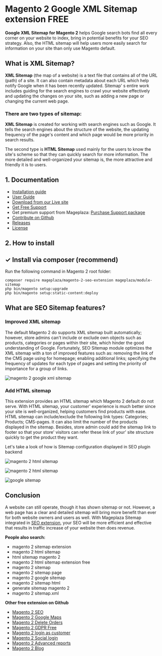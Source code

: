 # Magento 2 Google XML Sitemap extension FREE

**Google XML Sitemap for Magento 2** helps Google search bots find all every corner on your website to index, bring in potential benefits for your SEO strategy. Also, the HTML sitemap will help users more easily search for information on your site than only use Magento default.


## What is XML Sitemap? 

**XML Sitemap** (the map of a website) is a text file that contains all of the URL (path) of a site. It can also contain metadata about each URL which help notify Google when it has been recently updated. Sitemap' s entire work includes guiding for the search engines to crawl your website effectively and updating the changes on your site, such as adding a new page or changing the current web page.

### There are two types of sitemap:

**XML Sitemap** is created for working with search engines such as Google. It tells the search engines about the structure of the website, the updating frequency of the page's content and which page would be more priority in search results.

The second type is **HTML Sitemap** used mainly for the users to know the site's scheme so that they can quickly search for more information. The more detailed and well-organized your sitemap is, the more attractive and friendly it is to users. 



## 1. Documentation

- [Installation guide](https://www.mageplaza.com/install-magento-2-extension/)
- [User Guide](http://docs.mageplaza.com/seo-ultimate/index.html?highlight=sitemap#html-sitemap)
- [Download from our Live site](https://www.mageplaza.com/magento-2-google-xml-sitemap/)
- [Get Free Support](https://github.com/mageplaza/magento-2-google-xml-sitemap/issues)
- Get premium support from Mageplaza: [Purchase Support package](https://www.mageplaza.com/magento-2-extension-support-package/)
- [Contribute on Github](https://github.com/mageplaza/magento-2-google-xml-sitemap)
- [Releases](https://github.com/mageplaza/magento-2-google-xml-sitemap/releases)
- [License](https://www.mageplaza.com/LICENSE.txt)


## 2. How to install


## ✓ Install via composer (recommend)
Run the following command in Magento 2 root folder:

```
composer require mageplaza/magento-2-seo-extension mageplaza/module-sitemap
php bin/magento setup:upgrade
php bin/magento setup:static-content:deploy
```


## What are SEO Sitemap features?

### Improved XML sitemap

The default Magento 2 do supports XML sitemap built automatically; however, store admins can't include or exclude own objects such as products, categories or pages within their site, which hinder the good understanding of Google. 
Fortunately, SEO Sitemap module optimizes the XML sitemap with a ton of improved features such as: removing the link of the CMS page using for homepage; enabling additional links; specifying the frequency of updates for each type of pages and setting the priority of importance for a group of links.

![magento 2 google xml sitemap](https://i.imgur.com/xwtA1L4.png)

### Add HTML sitemap

This extension provides an HTML sitemap which Magento 2 default do not serve. With HTML sitemap, your customer' experience is much better since your site is well-organized, helping customers find products with ease. HTML sitemap can include/exclude the following link types: Categories; Products; CMS-pages. 
It can also limit the number of the products displayed in the sitemap. Besides, store admin could add the sitemap link to footer so that your store' visitors can refer these link of your' site structure quickly to get the product they want. 

Let's take a look of how is Sitemap configuration displayed in SEO plugin backend

![magento 2 html sitemap](https://i.imgur.com/SKA7bkn.png)

![magento 2 html sitemap](https://cdn.mageplaza.com/media/general/zWKwanO.png)


![google sitemap](https://lh4.googleusercontent.com/jOjISyVERwnPAhkPM6IqEWwojmBr-ST59ldUekAX1rp7RL9pNxLH38NC-viGNJK1x_fTKAij88huwt-wNk1lBc567tc_WkgyE9H04mkBGKJCdjT-fWOyJPVhSHvNMsVLHUQ9gQI3)

## Conclusion

A website can still operate, though it has shown sitemap or not. However, a web page has a clear and detailed sitemap will bring more benefit than ever for both website owners and users as well. With Mageplaza Sitemap integrated in [SEO extension](https://github.com/mageplaza/magento-2-seo), your SEO will be more efficient and effective that results in traffic increase of your website then does revenue. 

**People also search:**
- magento 2 sitemap extension
- magento 2 html sitemap
- html sitemap magento 2
- magento 2 html sitemap extension free
- magento 2 sitemap
- magento 2 sitemap page
- magento 2 google sitemap
- magento 2 sitemap html
- generate sitemap magento 2
- magento 2 sitemap.xml


**Other free extension on Github**
- [Magento 2 SEO](https://github.com/mageplaza/magento-2-seo)
- [Magento 2 Google Maps](https://github.com/mageplaza/magento-2-google-maps)
- [Magento 2 Delete Orders](https://github.com/mageplaza/magento-2-delete-orders)
- [Magento 2 GDPR Free](https://github.com/mageplaza/magento-2-gdpr)
- [Magento 2 login as customer](https://github.com/mageplaza/magento-2-login-as-customer)
- [Magento 2 Social login](https://github.com/mageplaza/magento-2-social-login)
- [Magento 2 Advanced reports](https://github.com/mageplaza/magento-2-reports)
- [Magento 2 Blog](https://github.com/mageplaza/magento-2-blog)

